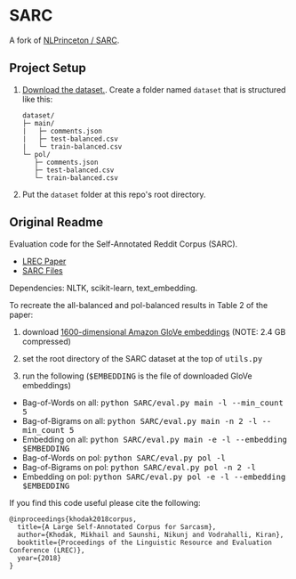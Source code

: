 # SARC
A fork of [NLPrinceton / SARC](https://github.com/NLPrinceton/SARC).

## Project Setup
1. [Download the dataset.](https://nlp.cs.princeton.edu/SARC/2.0/). Create a folder named `dataset` that is structured like this:
   ``` 
   dataset/
   ├─ main/
   |   ├─ comments.json
   |   ├─ test-balanced.csv
   |   └─ train-balanced.csv
   └─ pol/
      ├─ comments.json
      ├─ test-balanced.csv
      └─ train-balanced.csv
   ``` 
2. Put the `dataset` folder at this repo's root directory.

## Original Readme
Evaluation code for the Self-Annotated Reddit Corpus (SARC).
  * [LREC Paper](http://www.lrec-conf.org/proceedings/lrec2018/pdf/160.pdf)
  * [SARC Files](http://nlp.cs.princeton.edu/SARC/2.0/)
  
Dependencies: NLTK, scikit-learn, text_embedding.

To recreate the all-balanced and pol-balanced results in Table 2 of the paper:

1. download [1600-dimensional Amazon GloVe embeddings](http://nlp.cs.princeton.edu/DisC/amazon_glove1600.txt.bz2) (NOTE: 2.4 GB compressed)
  
2. set the root directory of the SARC dataset at the top of <tt>utils.py</tt>
  
3. run the following (<tt>$EMBEDDING</tt> is the file of downloaded GloVe embeddings)
  * Bag-of-Words on all: <tt>python SARC/eval.py main -l --min_count 5</tt>
  * Bag-of-Bigrams on all: <tt>python SARC/eval.py main -n 2 -l --min_count 5</tt>
  * Embedding on all: <tt>python SARC/eval.py main -e -l --embedding $EMBEDDING</tt>
  * Bag-of-Words on pol: <tt>python SARC/eval.py pol -l</tt>
  * Bag-of-Bigrams on pol: <tt>python SARC/eval.py pol -n 2 -l</tt>
  * Embedding on pol: <tt>python SARC/eval.py pol -e -l --embedding $EMBEDDING</tt>

If you find this code useful please cite the following:

    @inproceedings{khodak2018corpus,
      title={A Large Self-Annotated Corpus for Sarcasm},
      author={Khodak, Mikhail and Saunshi, Nikunj and Vodrahalli, Kiran},
      booktitle={Proceedings of the Linguistic Resource and Evaluation Conference (LREC)},
      year={2018}
    }
